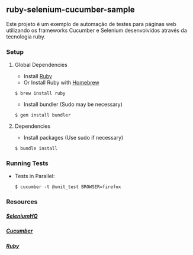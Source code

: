 ## ruby-selenium-cucumber-sample

Este projeto é um exemplo de automação de testes para páginas web utilizando os frameworks Cucumber e Selenium desenvolvidos através da tecnologia ruby.

### Setup

1. Global Dependencies
    * Install [Ruby](https://www.ruby-lang.org/en/documentation/installation/)
    * Or Install Ruby with [Homebrew](http://brew.sh/)
    ```
    $ brew install ruby
    ```
    
    * Install bundler (Sudo may be necessary)
    ```
    $ gem install bundler
    ```

2. Dependencies
	* Install packages (Use sudo if necessary)
	```
	$ bundle install
	```

### Running Tests

* Tests in Parallel:
	```
	$ cucumber -t @unit_test BROWSER=firefox
	```

### Resources
##### [SeleniumHQ](http://www.seleniumhq.org/docs/)

##### [Cucumber](https://cucumber.io/docs/reference)

##### [Ruby](http://ruby-doc.org/)
